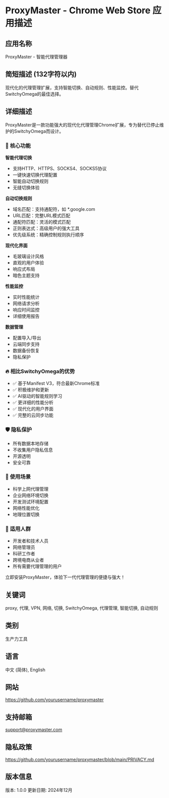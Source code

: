 # ProxyMaster - Chrome Web Store 应用描述

## 应用名称
ProxyMaster - 智能代理管理器

## 简短描述 (132字符以内)
现代化的代理管理扩展，支持智能切换、自动规则、性能监控。替代SwitchyOmega的最佳选择。

## 详细描述

ProxyMaster是一款功能强大的现代化代理管理Chrome扩展，专为替代已停止维护的SwitchyOmega而设计。

### 🚀 核心功能

**智能代理切换**
- 支持HTTP、HTTPS、SOCKS4、SOCKS5协议
- 一键快速切换代理配置
- 智能自动切换规则
- 无缝切换体验

**自动切换规则**
- 域名匹配：支持通配符，如 *.google.com
- URL匹配：完整URL模式匹配
- 通配符匹配：灵活的模式匹配
- 正则表达式：高级用户的强大工具
- 优先级系统：精确控制规则执行顺序

**现代化界面**
- 毛玻璃设计风格
- 直观的用户体验
- 响应式布局
- 暗色主题支持

**性能监控**
- 实时性能统计
- 网络请求分析
- 响应时间监控
- 详细使用报告

**数据管理**
- 配置导入/导出
- 云端同步支持
- 数据备份恢复
- 隐私保护

### 🔥 相比SwitchyOmega的优势

- ✅ 基于Manifest V3，符合最新Chrome标准
- ✅ 积极维护和更新
- ✅ AI驱动的智能规则学习
- ✅ 更详细的性能分析
- ✅ 现代化的用户界面
- ✅ 完整的云同步功能

### 🛡️ 隐私保护

- 所有数据本地存储
- 不收集用户隐私信息
- 开源透明
- 安全可靠

### 📱 使用场景

- 科学上网代理管理
- 企业网络环境切换
- 开发测试环境配置
- 网络性能优化
- 地理位置切换

### 🎯 适用人群

- 开发者和技术人员
- 网络管理员
- 科研工作者
- 跨境电商从业者
- 所有需要代理管理的用户

立即安装ProxyMaster，体验下一代代理管理的便捷与强大！

## 关键词
proxy, 代理, VPN, 网络, 切换, SwitchyOmega, 代理管理, 智能切换, 自动规则

## 类别
生产力工具

## 语言
中文 (简体), English

## 网站
https://github.com/yourusername/proxymaster

## 支持邮箱
support@proxymaster.com

## 隐私政策
https://github.com/yourusername/proxymaster/blob/main/PRIVACY.md

## 版本信息
版本: 1.0.0
更新日期: 2024年12月 